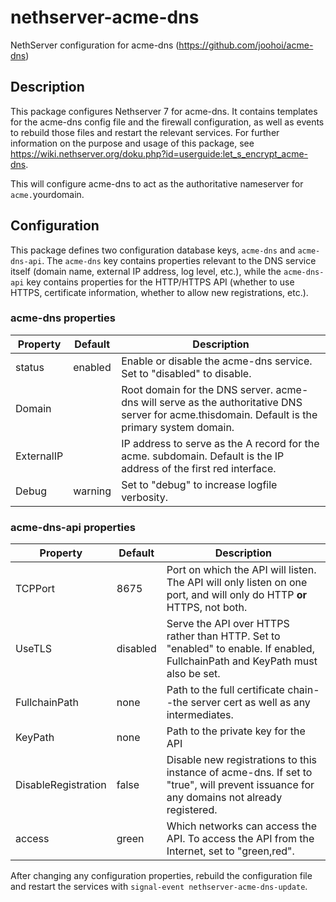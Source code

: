 # nethserver-acme-dns
NethServer configuration for acme-dns (https://github.com/joohoi/acme-dns)

## Description
This package configures Nethserver 7 for acme-dns.  It contains templates for the acme-dns config file and the firewall configuration, as well as events to rebuild those files and restart the relevant services.  For further information on the purpose and usage of this package, see https://wiki.nethserver.org/doku.php?id=userguide:let_s_encrypt_acme-dns.

This will configure acme-dns to act as the authoritative nameserver for `acme.`yourdomain.

## Configuration
This package defines two configuration database keys, `acme-dns` and `acme-dns-api`.  The `acme-dns` key contains properties relevant to the DNS service itself (domain name, external IP address, log level, etc.), while the `acme-dns-api` key contains properties for the HTTP/HTTPS API (whether to use HTTPS, certificate information, whether to allow new registrations, etc.).

### acme-dns properties

|Property|Default|Description|
|-----|-----|-----|
|status|enabled|Enable or disable the acme-dns service.  Set to "disabled" to disable.|
|Domain||Root domain for the DNS server.  acme-dns will serve as the authoritative DNS server for acme.thisdomain.  Default is the primary system domain.|
|ExternalIP||IP address to serve as the A record for the acme. subdomain.  Default is the IP address of the first red interface.|
|Debug|warning|Set to "debug" to increase logfile verbosity.|

### acme-dns-api properties

|Property|Default|Description|
|-----|-----|-----|
|TCPPort|8675|Port on which the API will listen.  The API will only listen on one port, and will only do HTTP **or** HTTPS, not both.|
|UseTLS|disabled|Serve the API over HTTPS rather than HTTP.  Set to "enabled" to enable.  If enabled, FullchainPath and KeyPath must also be set.|
|FullchainPath|none|Path to the full certificate chain--the server cert as well as any intermediates.|
|KeyPath|none|Path to the private key for the API|
|DisableRegistration|false|Disable new registrations to this instance of acme-dns.  If set to "true", will prevent issuance for any domains not already registered.|
|access|green|Which networks can access the API.  To access the API from the Internet, set to "green,red".|

After changing any configuration properties, rebuild the configuration file and restart the services with `signal-event nethserver-acme-dns-update`.
